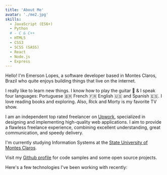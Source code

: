 ```yaml
---
title: 'About Me'
avatar: './me2.jpg'
skills:
  - JavaScript (ES6+)
  - Python
  # - C & C++
  - HTML5
  - CSS3
  - SCSS (SASS)
  - React
  - Node.js
  - Express
---
```


Hello! I'm Emerson Lopes, a software developer based in Montes Claros, Brazil who quite enjoys building things that live on the internet.

I really like to learn new things. I know how to play the guitar 🎸 & I speak four languages: Portuguese 🇧🇷 French 🇫🇷 English 🇺🇸 and Spanish 🇪🇸. I love reading books and exploring. Also, Rick and Morty is my favorite TV show.

I am an independent top rated freelancer on [Upwork](https://www.upwork.com/fl/emersonlopes4), specialized in designing and implementing high-quality web applications. I aim to provide a flawless freelance experience, combining excellent understanding, great communication, and speedy delivery.

I'm currently studying Information Systems at the [State University of Montes Claros](https://www.unimontes.br/).

Visit my [Github profile](https://www.github.com/lupuselit) for code samples and some open source projects.

Here's a few technologies I've been working with recently:
